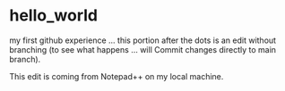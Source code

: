 # hello_world
my first github experience ... this portion after the dots is an edit without branching (to see what happens ... will Commit changes directly to main branch).

This edit is coming from Notepad++ on my local machine.